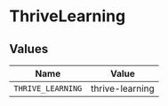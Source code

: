 # ThriveLearning


## Values

| Name              | Value             |
| ----------------- | ----------------- |
| `THRIVE_LEARNING` | thrive-learning   |
